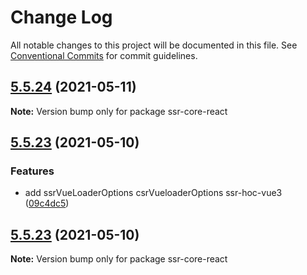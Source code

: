 # Change Log

All notable changes to this project will be documented in this file.
See [Conventional Commits](https://conventionalcommits.org) for commit guidelines.

## [5.5.24](https://github.com/ykfe/ssr/compare/v5.5.23...v5.5.24) (2021-05-11)

**Note:** Version bump only for package ssr-core-react





## [5.5.23](https://github.com/ykfe/ssr/compare/v5.5.22...v5.5.23) (2021-05-10)


### Features

* add ssrVueLoaderOptions csrVueloaderOptions ssr-hoc-vue3 ([09c4dc5](https://github.com/ykfe/ssr/commit/09c4dc5a820e4c57ece73427a78968b75abea2f3))





## [5.5.23](https://github.com/ykfe/ssr/compare/v5.5.22...v5.5.23) (2021-05-10)

**Note:** Version bump only for package ssr-core-react
